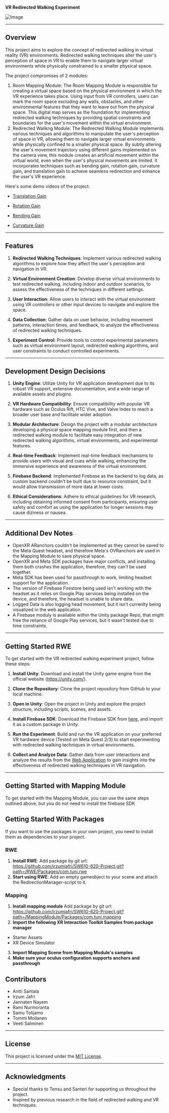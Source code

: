 **VR Redirected Walking Experiment**

![Image](project_poster.jpg)

---

## Overview
This project aims to explore the concept of redirected walking in virtual reality (VR) environments. Redirected walking techniques alter the user's perception of space in VR to enable them to navigate larger virtual environments while physically constrained to a smaller physical space. 

The project compromises of 2 modules:
1. Room Mapping Module: The Room Mapping Module is responsible for creating a virtual space based on the physical environment in which the VR experience takes place. Using input from VR controllers, users can mark the room space excluding any walls, obstacles, and other environmental features that they want to leave out from the physical space. This digital map serves as the foundation for implementing redirected walking techniques by providing spatial constraints and boundaries for the user's movement within the virtual environment.
2. Redirected Walikng Module: The Redirected Walking Module implements various techniques and algorithms to manipulate the user's perception of space in VR, allowing them to navigate larger virtual environments while physically confined to a smaller physical space. By subtly altering the user's movement trajectory using different gains implemented on the camera view, this module creates an artificial movement within the virtual world, even when the user's physical movements are limited. It incorporates techniques such as bending gain, rotation gain, curvature gain, and translation gain to achieve seamless redirection and enhance the user's VR experience.

Here's some demo videos of the project:

- [Translation Gain](https://tuni-my.sharepoint.com/:v:/g/personal/jannaten_nayem_tuni_fi1/EUKDCBj7cEhMvmWYwrocrEIB9WtsY8JmycO0TiSzdr2vXw?nav=eyJyZWZlcnJhbEluZm8iOnsicmVmZXJyYWxBcHAiOiJPbmVEcml2ZUZvckJ1c2luZXNzIiwicmVmZXJyYWxBcHBQbGF0Zm9ybSI6IldlYiIsInJlZmVycmFsTW9kZSI6InZpZXciLCJyZWZlcnJhbFZpZXciOiJNeUZpbGVzTGlua0NvcHkifX0&e=cJHMFY)

- [Rotation Gain](https://tuni-my.sharepoint.com/:v:/g/personal/jannaten_nayem_tuni_fi1/EfYR0bse6YJDlKA9-vZKKFsBnlks2SOjMJfIp9nknmfPJQ?nav=eyJyZWZlcnJhbEluZm8iOnsicmVmZXJyYWxBcHAiOiJPbmVEcml2ZUZvckJ1c2luZXNzIiwicmVmZXJyYWxBcHBQbGF0Zm9ybSI6IldlYiIsInJlZmVycmFsTW9kZSI6InZpZXciLCJyZWZlcnJhbFZpZXciOiJNeUZpbGVzTGlua0NvcHkifX0&e=4zzScr)
- [Bending Gain](https://tuni-my.sharepoint.com/:v:/g/personal/jannaten_nayem_tuni_fi1/EVyd8cGo4XpMtvVvIpcVaVgBdcQfbj2bYllAKAeIy8Ld2A?nav=eyJyZWZlcnJhbEluZm8iOnsicmVmZXJyYWxBcHAiOiJPbmVEcml2ZUZvckJ1c2luZXNzIiwicmVmZXJyYWxBcHBQbGF0Zm9ybSI6IldlYiIsInJlZmVycmFsTW9kZSI6InZpZXciLCJyZWZlcnJhbFZpZXciOiJNeUZpbGVzTGlua0NvcHkifX0&e=xEoFNF)

- [Curvature Gain](https://tuni-my.sharepoint.com/:v:/g/personal/jannaten_nayem_tuni_fi1/EVJlfeu46ndItFe7qFkNPoQBCwM8XzriWL4av2yJnWrN1A?nav=eyJyZWZlcnJhbEluZm8iOnsicmVmZXJyYWxBcHAiOiJPbmVEcml2ZUZvckJ1c2luZXNzIiwicmVmZXJyYWxBcHBQbGF0Zm9ybSI6IldlYiIsInJlZmVycmFsTW9kZSI6InZpZXciLCJyZWZlcnJhbFZpZXciOiJNeUZpbGVzTGlua0NvcHkifX0&e=SI4FyY)

---

## Features

1. **Redirected Walking Techniques**: Implement various redirected walking algorithms to explore how they affect the user's perception and navigation in VR.

2. **Virtual Environment Creation**: Develop diverse virtual environments to test redirected walking, including indoor and outdoor scenarios, to assess the effectiveness of the techniques in different settings.

3. **User Interaction**: Allow users to interact with the virtual environment using VR controllers or other input devices to navigate and explore the space.

4. **Data Collection**: Gather data on user behavior, including movement patterns, interaction times, and feedback, to analyze the effectiveness of redirected walking techniques.

5. **Experiment Control**: Provide tools to control experimental parameters such as virtual environment layout, redirected walking algorithms, and user constraints to conduct controlled experiments.

---

## Development Design Decisions

1. **Unity Engine**: Utilize Unity for VR application development due to its robust VR support, extensive documentation, and a wide range of available assets and plugins.

2. **VR Hardware Compatibility**: Ensure compatibility with popular VR hardware such as Oculus Rift, HTC Vive, and Valve Index to reach a broader user base and facilitate wider adoption.

3. **Modular Architecture**: Design the project with a modular architecture developing a physical space mapping module first, and then a redirected walking module to facilitate easy integration of new redirected walking algorithms, virtual environments, and experimental features.

4. **Real-time Feedback**: Implement real-time feedback mechanisms to provide users with visual and cues while walking, enhancing the immersive experience and awareness of the virtual environment.

5. **Firebase Backend**: Implemented Firebase as the backend to log data, as custom backend couldn't be built due to resource constraint, but it would allow transmission of more data at lower costs.

6.  **Ethical Considerations**: Adhere to ethical guidelines for VR research, including obtaining informed consent from participants, ensuring user safety and comfort as using the application for longer sessions may cause diziness or nausea.
---

## Additional Dev Notes

- OpenXR ARanchors couldn't be implemented as they cannot be saved to the Meta Quest headset, and therefore Meta's OVRanchors are used in the Mapping Module to save physical space.
- OpenXR and Meta SDK packages have major conflicts, and installing them both crashes the application, therefore, they can't be used together.
- Meta SDK has been used for passthrough to work, limiting headset support for the application.
- The version of Firebase Firestore being used isn't working with the headset as it relies on Google Play services being installed on the device, and therefore, the headset is unable to share data.
- Logged Data is also logging head movement, but it isn't currenlty being visualized in the web application.
- A Firebase moduly is available within the Unity package Repo, that might free the reliance of Google Play services, but it wasn't tested due to time constraints.
  
---

## Getting Started RWE

To get started with the VR redirected walking experiment project, follow these steps:

1. **Install Unity**: Download and install the Unity game engine from the official website (https://unity.com/).

2. **Clone the Repository**: Clone the project repository from GitHub to your local machine.

4. **Open in Unity**: Open the project in Unity and explore the project structure, including scripts, scenes, and assets.

5. **Install Firebase SDK**: Download the Firebase SDK from [here](https://firebase.google.com/download/unity), and import it as a custom package in Unity.

6. **Run the Experiment**: Build and run the VR application on your preferred VR hardware device (Tested on Meta Quest 2/3) to start experimenting with redirected walking techniques in virtual environments.

7. **Collect and Analyze Data**: Gather data from user interactions and analyze the results from the [Web Application](https://rwe-demo.vercel.app/) to gain insights into the effectiveness of redirected walking techniques in VR navigation.

---
## Getting Started with Mapping Module
To get started with the Mapping Module, you can use the same steps outlined above, but you do not need to install the firebase SDK

## Getting Started With Packages
If you want to use the packages in your own project, you need to install them as dependencies to your project.
### RWE
1. **Install RWE**: Add package by git url: https://github.com/irzumjafri/SW610-620-Project.git?path=/RWE/Packages/com.tuni.rwe
2. **Start using RWE**: Add an empty gameobject to your scene and attach the RedirectionManager-script to it.

### Mapping
1. **Install mapping module**
Add package by git url: https://github.com/irzumjafri/SW610-620-Project.git?path=/MappingModule/Packages/com.tuni.mapping
2. **Import the following XR Interaction Toolkit Samples from package manager**
- Starter Assets
- XR Device Simulator
3. **Import Mapping Scene from Mapping Module's samples**
4. **Make sure your oculus configuration supports anchors and passthrough**

## Contributors

- Antti Santala
- Irzum Jafri
- Jannaten Nayem
- Rami Nurmoranta
- Samu Tolijamo
- Tommi Moilanen
- Veeti Salminen

---

## License

This project is licensed under the [MIT License](LICENSE).

---

## Acknowledgments

- Special thanks to Tensu and Santeri for supporting us throughout the project.
- Inspired by previous research in the field of redirected walking and VR techniques.
